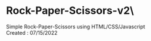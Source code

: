 # Rock-Paper-Scissors-v2\
Simple Rock-Paper-Scissors using HTML/CSS/Javascript\
Created : 07/15/2022
